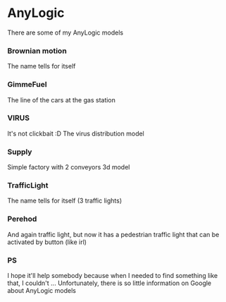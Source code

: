 # AnyLogic

There are some of my AnyLogic models

### Brownian motion
The name tells for itself

### GimmeFuel
The line of the cars at the gas station

### VIRUS
It's not clickbait :D The virus distribution model

### Supply
Simple factory with 2 conveyors 3d model

### TrafficLight
The name tells for itself (3 traffic lights)

### Perehod
And again traffic light, but now it has a pedestrian traffic light that can be activated by button (like irl)

### PS
I hope it'll help somebody because when I needed to find something like that, I couldn't ... Unfortunately, there is so little information on Google about AnyLogic models
